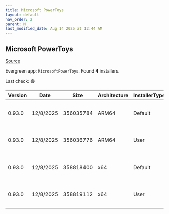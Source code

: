 ```yaml
---
title: Microsoft PowerToys
layout: default
nav_order: 2
parent: M
last_modified_date: Aug 14 2025 at 12:44 AM
---
```


## Microsoft PowerToys

[Source](https://github.com/microsoft/PowerToys/)

Evergreen app: `MicrosoftPowerToys`. Found **4** installers.

Last check: 🟢

| Version | Date      | Size      | Architecture | InstallerType | Type | URI                                                                                                                                                                                                          |
| ------- | --------- | --------- | ------------ | ------------- | ---- | ------------------------------------------------------------------------------------------------------------------------------------------------------------------------------------------------------------ |
| 0.93.0  | 12/8/2025 | 356035784 | ARM64        | Default       | exe  | [https://github.com/microsoft/PowerToys/releases/download/v0.93.0/PowerToysSetup-0.93.0-arm64.exe](https://github.com/microsoft/PowerToys/releases/download/v0.93.0/PowerToysSetup-0.93.0-arm64.exe)         |
| 0.93.0  | 12/8/2025 | 356036776 | ARM64        | User          | exe  | [https://github.com/microsoft/PowerToys/releases/download/v0.93.0/PowerToysUserSetup-0.93.0-arm64.exe](https://github.com/microsoft/PowerToys/releases/download/v0.93.0/PowerToysUserSetup-0.93.0-arm64.exe) |
| 0.93.0  | 12/8/2025 | 358818400 | x64          | Default       | exe  | [https://github.com/microsoft/PowerToys/releases/download/v0.93.0/PowerToysSetup-0.93.0-x64.exe](https://github.com/microsoft/PowerToys/releases/download/v0.93.0/PowerToysSetup-0.93.0-x64.exe)             |
| 0.93.0  | 12/8/2025 | 358819112 | x64          | User          | exe  | [https://github.com/microsoft/PowerToys/releases/download/v0.93.0/PowerToysUserSetup-0.93.0-x64.exe](https://github.com/microsoft/PowerToys/releases/download/v0.93.0/PowerToysUserSetup-0.93.0-x64.exe)     |
